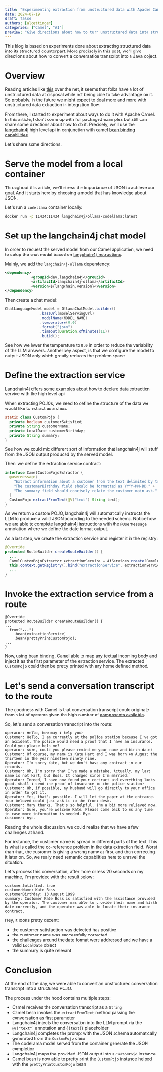```yaml
---
title: "Experimenting extraction from unstructured data with Apache Camel and Langchain4j"
date: 2024-07-19
draft: false
authors: [aldettinger]
categories: ["Camel", "AI"]
preview: "Give directions about how to turn unstructured data into structured data with Camel and Langchain4j."
---
```


This blog is based on experiments done about extracting structured data into its structured counterpart. More precisely in this post, we'll give
directions about how to convert a conversation transcript into a Java object.

# Overview

Reading articles like [this](https://www.perfect-memory.com/unlock-the-potential-of-unstructured-data/) over the net, it seems that folks have a lot of unstructured data at disposal while not being able to take advantage on it. So probably, in the future we might expect to deal more and more with unstructured data extraction in integration flow.

From there, I started to experiment about ways to do it with Apache Camel. In this article, I don't come up with full packaged examples but still can share some directions about how to do it. Precisely, we'll use the [langchain4j](https://github.com/langchain4j/langchain4j) high level api in conjunction with camel [bean binding capabilities](manual/bean-binding.html).

Let's share some directions.

# Serve the model from a local container

Throughout this article, we'll stress the importance of JSON to achieve our goal.
And it starts here by choosing a model that has knowledge about JSON.

Let's run a `codellama` container locally:

```bash
docker run -p 11434:11434 langchain4j/ollama-codellama:latest
```

# Set up the langchain4j chat model

In order to request the served model from our Camel application, we need to setup the chat model based on [langchain4j instructions](https://docs.langchain4j.dev/integrations/language-models/ollama/).

Mainly, we add the `langchain4j-ollama` dependency:

```xml
<dependency>
            <groupId>dev.langchain4j</groupId>
            <artifactId>langchain4j-ollama</artifactId>
            <version>${langchain.version}</version>
</dependency>
```

Then create a chat model:

```java
ChatLanguageModel model = OllamaChatModel.builder()
                .baseUrl(modelServingUrl)
                .modelName(MODEL_NAME)
                .temperature(0.0)
                .format("json")
                .timeout(Duration.ofMinutes(1L))
                .build();
```

See how we lower the temperature to `0.0` in order to reduce the variability of the LLM answers.
Another key aspect, is that we configure the model to output JSON only which greatly reduces the problem space.

# Define the extraction service

Langchain4j offers [some examples](https://docs.langchain4j.dev/tutorials/structured-data-extraction/) about how to declare data extraction service with the high level api.

When extracting POJOs, we need to define the structure of the data we would like to extract as a class:

```java
static class CustomPojo {
  private boolean customerSatisfied;
  private String customerName;
  private LocalDate customerBirthday;
  private String summary;
}
```

See how we could mix different sort of information that langchain4j will stuff from the JSON output produced by the served model.

Then, we define the extraction service contract:

```java
interface CamelCustomPojoExtractor {
  @UserMessage(
    "Extract information about a customer from the text delimited by triple backticks: ```{{text}}```." +
    "The customerBirthday field should be formatted as YYYY-MM-DD." +
    "The summary field should concisely relate the customer main ask."
  )
  CustomPojo extractFromText(@V("text") String text);
}
```

As we return a custom POJO, langchain4j will automatically instructs the LLM to produce a valid JSON according to the needed schema.
Notice how we are able to complete langchain4j instructions with the `@UserMessage` annotation where we define the date format output.

As a last step, we create the extraction service and register it in the registry:

```java
@Override
protected RouteBuilder createRouteBuilder() {
  ...
  CamelCustomPojoExtractor extractionService = AiServices.create(CamelCustomPojoExtractor.class, chatLanguageModel);
  this.context.getRegistry().bind("extractionService", extractionService);
  ...
}
```

# Invoke the extraction service from a route

```
@Override
protected RouteBuilder createRouteBuilder() {
...
  from("...")
    .bean(extractionService)
    .bean(prettyPrintCustomPojo);
...
}
```

Now, using bean binding, Camel able to map any textual incoming body and inject it as the first parameter of the extraction service.
The extracted `CustomPojo` could then be pretty printed with any home defined method.

# Let's send a conversation transcript to the route

The goodness with Camel is that conversation transcript could originate from a lot of systems given the high number of [components available](components/latest/index.html).

So, let's send a conversation transcript into the route:

```
Operator: Hello, how may I help you?
Customer: Hello, I am currently at the police station because I've got an accident. The police would need a proof that I have an insurance. Could you please help me?
Operator: Sure, could you please remind me your name and birth date?
Customer: Of course, my name is Kate Hart and I was born on August the thirteen in the year nineteen ninety nine.
Operator: I'm sorry Kate, but we don't have any contract in our records.
Customer: Oh, I'm sorry that I've made a mistake. Actually, my last name is not Hart, but Boss. It changed since I'm married.
Operator: Indeed, I have now found your contract and everything looks good. Shall I send the proof of insurance to the police station?
Customer: Oh, if possible, my husband will go directly to your office in order to get it.
Operator: Yes, that's possible. I will let the paper at the entrance. Your beloved could just ask it to the front desk.
Customer: Many thanks. That's so helpful. I'm a bit more relieved now.
Operator: Sure, you're welcome Kate. Please come back to us any time in case more information is needed. Bye.
Customer: Bye.
```

Reading the whole discussion, we could realize that we have a few challenges at hand.

For instance, the customer name is spread in different parts of the text.
This is what is called the co-reference problem in the data extraction field.
Worst than that, the customer is giving a wrong name at first, and then correcting it later on.
So, we really need semantic capabilities here to unravel the situation.

Let's process this conversation, after more or less 20 seconds on my machine, I'm provided with the result below:

```
customerSatisfied: true
customerName: Kate Boss
customerBirthday: 13 August 1999
summary: Customer Kate Boss is satisfied with the assistance provided by the operator. The customer was able to provide their name and birth date correctly, and the operator was able to locate their insurance contract.
```

Hey, it looks pretty decent:
 + the customer satisfaction was detected has positive
 + the customer name was successfully corrected
 + the challenges around the date format were addressed and we have a valid `LocalDate` object
 + the summary is quite relevant

# Conclusion

At the end of the day, we were able to convert an unstructured conversation transcript into a structured POJO.

The process under the hood contains multiple steps:
 + Camel receives the conversation transcript as a `String`
 + Camel bean invokes the `extractFromText` method passing the conversation as first parameter
 + Langchain4j injects the conversation into the LLM prompt via the `@V("text")` annotation and `{{text}}` placeholder
 + Langchain4j completes the prompt with the JSON schema automatically generated from the `CustomPojo` class
 + The codellama model served from the container generate the JSON completion
 + Langchain4j maps the provided JSON output into a `CustomPojo` instance
 + Camel bean is now able to pretty print the `CustomPojo` instance helped with the `prettyPrintCustomPojo` bean
